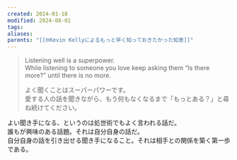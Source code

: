 ```yaml
---
created: 2024-01-18
modified: 2024-08-01
tags: 
aliases: 
parents: "[[🌐Kevin Kellyによるもっと早く知っておきたかった知恵]]"
---
```

> Listening well is a superpower.   
> While listening to someone you love keep asking them “Is there more?” until there is no more.
> 
> よく聞くことはスーパーパワーです。  
> 愛する人の話を聞きながら、もう何もなくなるまで「もっとある？」と尋ね続けてください。

よい聞き手になる、というのは処世術でもよく言われる話だ。  
誰もが興味のある話題。それは自分自身の話だ。  
自分自身の話を引き出せる聞き手になること。それは相手との関係を築く第一歩である。